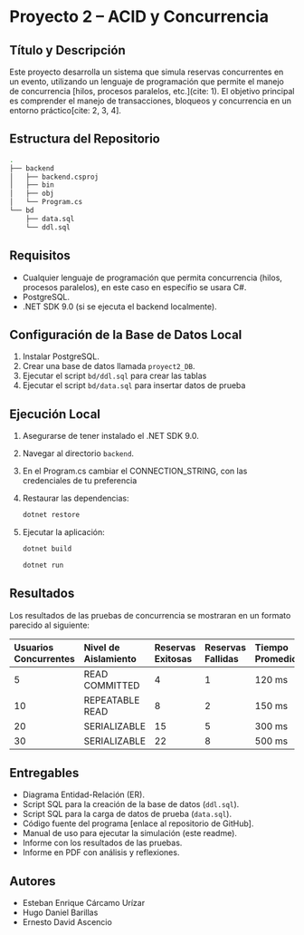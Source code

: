 # Proyecto 2 – ACID y Concurrencia

## Título y Descripción

Este proyecto desarrolla un sistema que simula reservas concurrentes en un evento, utilizando un lenguaje de programación que permite el manejo de concurrencia [hilos, procesos paralelos, etc.](cite: 1). El objetivo principal es comprender el manejo de transacciones, bloqueos y concurrencia en un entorno práctico[cite: 2, 3, 4].

## Estructura del Repositorio

```bash
.
├── backend
│   ├── backend.csproj
│   ├── bin
│   ├── obj
│   └── Program.cs
└── bd
    ├── data.sql
    └── ddl.sql

```

## Requisitos

- Cualquier lenguaje de programación que permita concurrencia (hilos, procesos paralelos), en este caso en específio se usara C#.
- PostgreSQL.
- .NET SDK 9.0 (si se ejecuta el backend localmente).

## Configuración de la Base de Datos Local

1. Instalar PostgreSQL.
2. Crear una base de datos llamada `proyect2_DB`.
3. Ejecutar el script `bd/ddl.sql` para crear las tablas
4. Ejecutar el script `bd/data.sql` para insertar datos de prueba


## Ejecución Local

1. Asegurarse de tener instalado el .NET SDK 9.0.
2. Navegar al directorio `backend`.
3. En el Program.cs cambiar el CONNECTION_STRING, con las credenciales de tu preferencia
4. Restaurar las dependencias:

   ```bash
   dotnet restore
   ```

5. Ejecutar la aplicación:

   ```bash
   dotnet build
   ```

   ```bash
   dotnet run
   ```

## Resultados

Los resultados de las pruebas de concurrencia se mostraran en un formato parecido al siguiente:

| Usuarios Concurrentes | Nivel de Aislamiento | Reservas Exitosas | Reservas Fallidas | Tiempo Promedio |
| :-------------------- | :------------------- | :---------------- | :---------------- | :-------------- |
| 5                     | READ COMMITTED       | 4                 | 1                 | 120 ms          |
| 10                    | REPEATABLE READ      | 8                 | 2                 | 150 ms          |
| 20                    | SERIALIZABLE         | 15                | 5                 | 300 ms          |
| 30                    | SERIALIZABLE         | 22                | 8                 | 500 ms          |

## Entregables

- Diagrama Entidad-Relación (ER).
- Script SQL para la creación de la base de datos (`ddl.sql`).
- Script SQL para la carga de datos de prueba (`data.sql`).
- Código fuente del programa [enlace al repositorio de GitHub].
- Manual de uso para ejecutar la simulación (este readme).
- Informe con los resultados de las pruebas.
- Informe en PDF con análisis y reflexiones.

## Autores

- Esteban Enrique Cárcamo Urízar
- Hugo Daniel Barillas
- Ernesto David Ascencio
